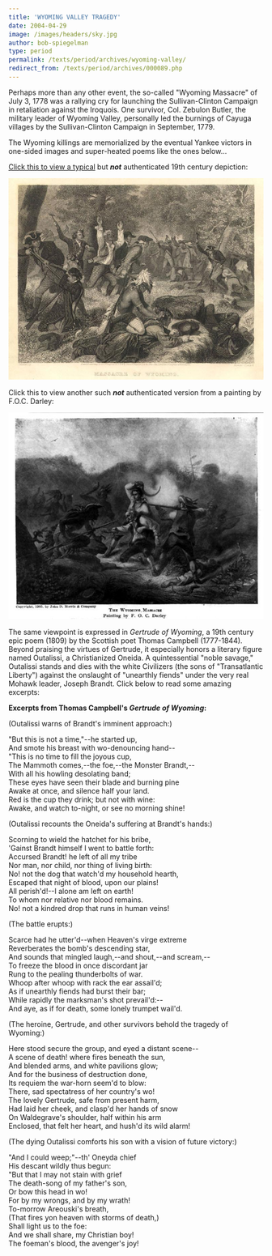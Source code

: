 ```yaml
---
title: 'WYOMING VALLEY TRAGEDY'
date: 2004-04-29
image: /images/headers/sky.jpg
author: bob-spiegelman
type: period
permalink: /texts/period/archives/wyoming-valley/
redirect_from: /texts/period/archives/000089.php
---
```

Perhaps more than any other event, the so-called "Wyoming Massacre" of July 3, 1778 was a rallying cry for launching the Sullivan-Clinton Campaign in retaliation against the Iroquois. One survivor, Col. Zebulon Butler, the military leader of Wyoming Valley, personally led the burnings of Cayuga villages by the Sullivan-Clinton Campaign in September, 1779.

The Wyoming killings are memorialized by the eventual Yankee victors in one-sided images and super-heated poems like the ones below...

[Click this to view a typical](/images/period/Wyoming_Massacre_Web.jpg) but _**not**_ authenticated 19th century depiction:

[![Wyoming Massacre not authenticated image.jpg](/images/thumbs/Wyoming_Massacre_Web-thumb.jpg)](/images/period/Wyoming_Massacre_Web.jpg)

Click this to view another such _**not**_ authenticated version from a painting by F.O.C. Darley:

[![F.O.C. Darley Painting](/images/thumbs/WyomingMassacre_02_Web-thumb.jpg)](/images/period/WyomingMassacre_02_Web.jpg)

The same viewpoint is expressed in _Gertrude of Wyoming_, a 19th century epic poem (1809) by the Scottish poet Thomas Campbell (1777-1844). Beyond praising the virtues of Gertrude, it especially honors a literary figure named Outalissi, a Christianized Oneida. A quintessential "noble savage," Outalissi stands and dies with the white Civilizers (the sons of "Transatlantic Liberty") against the onslaught of "unearthly fiends" under the very real Mohawk leader, Joseph Brandt. Click below to read some amazing excerpts:

<!--more-->

**Excerpts from Thomas Campbell's _Gertrude of Wyoming_:**

(Outalissi warns of Brandt's imminent approach:)

"But this is not a time,"--he started up,  
And smote his breast with wo-denouncing hand--  
"This is no time to fill the joyous cup,  
The Mammoth comes,--the foe,--the Monster Brandt,--  
With all his howling desolating band;  
These eyes have seen their blade and burning pine  
Awake at once, and silence half your land.  
Red is the cup they drink; but not with wine:  
Awake, and watch to-night, or see no morning shine!

(Outalissi recounts the Oneida's suffering at Brandt's hands:)

Scorning to wield the hatchet for his bribe,  
'Gainst Brandt himself I went to battle forth:  
Accursed Brandt! he left of all my tribe  
Nor man, nor child, nor thing of living birth:  
No! not the dog that watch'd my household hearth,  
Escaped that night of blood, upon our plains!  
All perish'd!--I alone am left on earth!  
To whom nor relative nor blood remains.  
No! not a kindred drop that runs in human veins!

(The battle erupts:)

Scarce had he utter'd--when Heaven's virge extreme  
Reverberates the bomb's descending star,  
And sounds that mingled laugh,--and shout,--and scream,--  
To freeze the blood in once discordant jar  
Rung to the pealing thunderbolts of war.  
Whoop after whoop with rack the ear assail'd;  
As if unearthly fiends had burst their bar;  
While rapidly the marksman's shot prevail'd:--  
And aye, as if for death, some lonely trumpet wail'd.

(The heroine, Gertrude, and other survivors behold the tragedy of Wyoming:)

Here stood secure the group, and eyed a distant scene--  
A scene of death! where fires beneath the sun,  
And blended arms, and white pavilions glow;  
And for the business of destruction done,  
Its requiem the war-horn seem'd to blow:  
There, sad spectatress of her country's wo!  
The lovely Gertrude, safe from present harm,  
Had laid her cheek, and clasp'd her hands of snow  
On Waldegrave's shoulder, half within his arm  
Enclosed, that felt her heart, and hush'd its wild alarm!

(The dying Outalissi comforts his son with a vision of future victory:)

"And I could weep;"--th' Oneyda chief  
His descant wildly thus begun:  
"But that I may not stain with grief  
The death-song of my father's son,  
Or bow this head in wo!  
For by my wrongs, and by my wrath!  
To-morrow Areouski's breath,  
(That fires yon heaven with storms of death,)  
Shall light us to the foe:  
And we shall share, my Christian boy!  
The foeman's blood, the avenger's joy!
